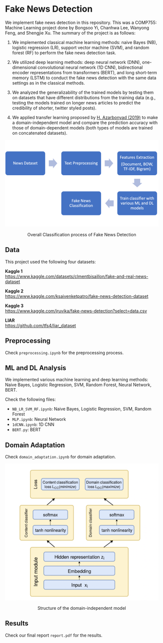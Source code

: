 # Fake News Detection

We implement fake news detection in this repository. This was a COMP755: Machine Learning project done by Bongsoo Yi, Chanhwa Lee, Wanyong Feng, and Shengjie Xu. The summary of the project is as follows:

1. We implemented classical machine learning methods: naive Bayes (NB), logistic regression (LR), support vector machine (SVM), and
random forest (RF) to perform the fake news detection task. 

2. We utilized deep learning methods: deep neural network (DNN), one-dimensional convolutional neural network (1D CNN), bidirectional encoder representations from transformers (BERT), and long short-term memory (LSTM) to conduct the fake news detection with the same data settings as in the classical methods.

3. We analyzed the generalizability of the trained models by testing them on datasets that have
different distributions from the training data (e.g., testing the models trained on longer news articles to
predict the credibility of shorter, twitter styled posts). 

4. We applied transfer learning proposed by [H. Azarbonyad (2019)](https://dl.acm.org/doi/10.1145/3289600.3290984) to make a domain-independent model and compare the prediction accuracy with those of domain-dependent models (both types of models are trained on concatenated datasets).

<p align="center">
  <img src="data/overall_process.png" width="600">
  <p align = "center">
  Overall Classification process of Fake News Detection
</p>


## Data

This project used the following four datasets:

**Kaggle 1**     
https://www.kaggle.com/datasets/clmentbisaillon/fake-and-real-news-dataset

**Kaggle 2**          
https://www.kaggle.com/ksaivenketpatro/fake-news-detection-dataset

**Kaggle 3**           
https://www.kaggle.com/jruvika/fake-news-detection?select=data.csv

**LIAR**         
https://github.com/tfs4/liar_dataset


## Preprocessing
Check `preprocessing.ipynb` for the preprocessing process.

## ML and DL Analysis
We implemented various machine learning and deep learning methods: Naive Bayes, Logistic Regression, SVM, Random Forest, Neural Network, BERT.

Check the following files:
* `NB_LR_SVM_RF.ipynb`: Naive Bayes, Logistic Regression, SVM, Random Forest
* `MLP.ipynb`: Neural Network
* `1dCNN.ipynb`: 1D CNN
* `BERT.py`: BERT


## Domain Adaptation
Check `domain_adaptation.ipynb` for domain adaptation.

<p align="center">
  <img src="data/domain_independent_model.png" width="600">
  <p align = "center">
  Structure of the domain-independent model
</p>

## Results
Check our final report `report.pdf` for the results.
